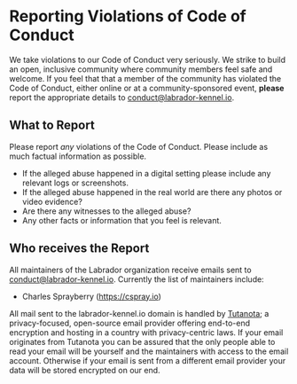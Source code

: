 # Reporting Violations of Code of Conduct

We take violations to our Code of Conduct very seriously. We strike to build an open, inclusive community where 
community members feel safe and welcome. If you feel that that a member of the community has violated the Code of
Conduct, either online or at a community-sponsored event, **please** report the appropriate details to 
[conduct@labrador-kennel.io].

## What to Report

Please report _any_ violations of the Code of Conduct. Please include as much factual information as possible.

- If the alleged abuse happened in a digital setting please include any relevant logs or screenshots.
- If the alleged abuse happened in the real world are there any photos or video evidence?
- Are there any witnesses to the alleged abuse?
- Any other facts or information that you feel is relevant.

## Who receives the Report

All maintainers of the Labrador organization receive emails sent to [conduct@labrador-kennel.io]. Currently the list of 
maintainers include:

- Charles Sprayberry (https://cspray.io)

All mail sent to the labrador-kennel.io domain is handled by [Tutanota]; a privacy-focused, open-source email provider 
offering end-to-end encryption and hosting in a country with privacy-centric laws. If your email originates from Tutanota 
you can be assured that the only people able to read your email will be yourself and the maintainers with access to the 
email account. Otherwise if your email is sent from a different email provider your data will be stored encrypted on 
our end.

[conduct@labrador-kennel.io]: mailto:conduct@labrador-kennel.io
[Tutanota]: https://tutanota.com/